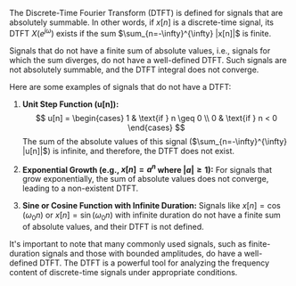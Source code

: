 

The Discrete-Time Fourier Transform (DTFT) is defined for signals that are absolutely summable. In other words, if $x[n]$ is a discrete-time signal, its DTFT $X(e^{j\omega})$ exists if the sum $\sum_{n=-\infty}^{\infty} |x[n]|$ is finite.

Signals that do not have a finite sum of absolute values, i.e., signals for which the sum diverges, do not have a well-defined DTFT. Such signals are not absolutely summable, and the DTFT integral does not converge.

Here are some examples of signals that do not have a DTFT:

1. **Unit Step Function (u[n]):**
$$
u[n] = \begin{cases} 
1 & \text{if } n \geq 0 \\
0 & \text{if } n < 0 
\end{cases}
$$
   The sum of the absolute values of this signal ($\sum_{n=-\infty}^{\infty} |u[n]|$) is infinite, and therefore, the DTFT does not exist.

2. **Exponential Growth (e.g., $x[n] = a^n$ where $|a| \geq 1$):**
   For signals that grow exponentially, the sum of absolute values does not converge, leading to a non-existent DTFT.

3. **Sine or Cosine Function with Infinite Duration:**
   Signals like $x[n] = \cos(\omega_0 n)$ or $x[n] = \sin(\omega_0 n)$ with infinite duration do not have a finite sum of absolute values, and their DTFT is not defined.

It's important to note that many commonly used signals, such as finite-duration signals and those with bounded amplitudes, do have a well-defined DTFT. The DTFT is a powerful tool for analyzing the frequency content of discrete-time signals under appropriate conditions.
